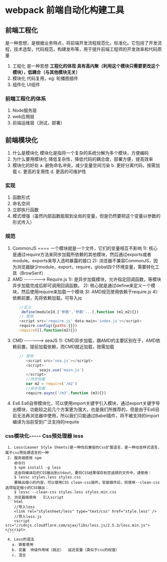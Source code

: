 # webpack 前端自动化构建工具

## 前端工程化      
   是一种思想，是根据业务特点，将前端开发流程规范化，标准化。它包括了开发流程，技术选型，代码规范，构建发布等，用于提升前端工程师的开发效率和代码质量
1. 工程化   是一种思想
**工程化的体现 具有高内聚（利用这个模块只需要更改这个模块），低耦合（与其他模块无关）**
2. 模块化  代码复用，eg: 轮播图插件
3. 组件化   UI组件

### 前端工程化的体系
  1. Node服务层
  2. web应用层
  3. 前端运维层（测试，部署）

## 前端模块化
   1. 什么是模块化
      模块化是指将一个复杂的系统分解为多个模块，方便编码
   2. 为什么要用模块化
      降低复杂性，降低代码的耦合度，部署方便，提高效率
   3. 模块化的好处
     a. 避免命名冲突，减少变量空间污染
     b. 更好分离代码，按需加载
     c. 更高的复用性
     d. 更高的可维护性

### 实现
   1. 函数形式
   2. 命名空间
   3. 立即执行函数
   4. 模式增强（虽然内部函数能取到全局的变量，但是仍然要把这个变量以参数的形式传入）
### 规范
   1. CommonJS   ====  一个模块就是一个文件，它们的变量相互不影响
       1): 核心是通过require方法来同步加载所依赖的其他模块，然后通过exports或者module。exports来导入选哟暴露的接口
       2): 浏览器不兼容CommonJS，因为浏览器缺少module，export，require，global四个环境变量，需要转化工具（BrowSerif）
   2. AMD    --------> Require.js
       1): 是异步加载模块，允许指定回调函数，等模块异步加载完成后即可调用回调函数。
       2): 核心就是通过define来定义一个模块，然后使用require来加载一个模块
       3): AMD规范使用依赖于require.js
       4): 依赖前置，先将依赖加载。可导入jq
       ```javascript
          //定义
           define(moduleId,['参数','参数'...],function (m1,m2){})
          // 使用
          <script src='require.js' data-main='index.js'></script>
          require.config({paths:{}})
          require([],function(m2){})
       ```
   3. CMD   -------> seaJS
       1): CMD异步加载，跟AMD的主要区别在于，AMD依赖前置，提前加载依赖，而CMD就近加载，按需加载
       ```javascript
          // 使用
             <script src='sea.js'></script>
             <script>
                   seajs.use('main.js')
             </script>
             //同步加载
             var m2 = require('/m2')
             //异步加载
             require.async('/m3',function (m3){})

       ```
   4. Es6
       Es6自带模块化，可以使用import关键字引入模块，通过export关键字导出模块，功能较之前几个方案更为强大，也是我们所推荐的，但是由于Es6目前无法再浏览器中使用，所以我们只能通过Babel插件，将不被支持的import编译为当前受到广泛支持的requite
### css模块化----- Css预处理器    less
     1. Less(Leaner Style Sheets)是一种向后兼容的Css扩展语言，是一种动态样式语言，属于css预处理语言的一种
     2. 服务端使用 npm
        命令行
        $ npm install -g less
        这会将编译后的CSS输出到stdout。要将CSS结果保存到您选择的文件中，请使用：
        $ lessc styles.less styles.css
        要输出缩小的内容，可以使用CSS clean-css插件。安装插件后，将使用--clean-css选项指定缩小的CSS输出：
        $ lessc --clean-css styles.less styles.min.css
     3. 浏览器端使用   引入script
     ```html
        //导入less
        <link rel="stylesheet/less" type="text/css" href="style.less" />
        //导入less.js
        <script src="//cdnjs.cloudflare.com/ajax/libs/less.js/2.5.3/less.min.js"></script>
     ```
     4. Less的语法
       a. 嵌套使用
       b. 变量  块级作用域（就近）  延迟变量（类似于css的权值）
       c. 混合


       
